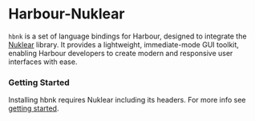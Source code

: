 # Harbour-Nuklear

`hbnk` is a set of language bindings for Harbour, designed to integrate the [Nuklear](https://github.com/Immediate-Mode-UI/Nuklear) library.
It provides a lightweight, immediate-mode GUI toolkit, enabling Harbour developers to create modern and responsive user interfaces with ease.

### Getting Started

Installing hbnk requires Nuklear including its headers. For more info see [getting started](docs/README.md).
